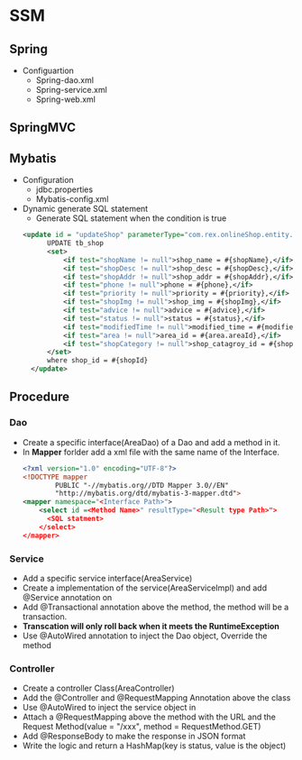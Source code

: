 # SSM
## Spring
- Configuartion
  - Spring-dao.xml
  - Spring-service.xml
  - Spring-web.xml
## SpringMVC
## Mybatis
- Configuration
  - jdbc.properties
  - Mybatis-config.xml
- Dynamic generate SQL statement
  - Generate SQL statement when the condition is true
  ``` XML
  <update id = "updateShop" parameterType="com.rex.onlineShop.entity.Shop">
        UPDATE tb_shop
        <set>
            <if test="shopName != null">shop_name = #{shopName},</if>
            <if test="shopDesc != null">shop_desc = #{shopDesc},</if>
            <if test="shopAddr != null">shop_addr = #{shopAddr},</if>
            <if test="phone != null">phone = #{phone},</if>
            <if test="priority != null">priority = #{priority},</if>
            <if test="shopImg != null">shop_img = #{shopImg},</if>
            <if test="advice != null">advice = #{advice},</if>
            <if test="status != null">status = #{status},</if>
            <if test="modifiedTime != null">modified_time = #{modifiedTime},</if>
            <if test="area != null">area_id = #{area.areaId},</if>
            <if test="shopCategory != null">shop_catagroy_id = #{shopCategory.shopCatagoryId}</if>
        </set>
        where shop_id = #{shopId}
    </update>
  ```
## Procedure
### Dao
- Create a specific interface(AreaDao) of a Dao and add a method in it.
- In **Mapper** forlder add a xml file with the same name of the Interface.
  ``` XML
  <?xml version="1.0" encoding="UTF-8"?>
  <!DOCTYPE mapper
          PUBLIC "-//mybatis.org//DTD Mapper 3.0//EN"
          "http://mybatis.org/dtd/mybatis-3-mapper.dtd">
  <mapper namespace="<Interface Path>">
      <select id =<Method Name>" resultType="<Result type Path>">
        <SQL statment>
      </select>
  </mapper>
  ```
### Service
- Add a specific service interface(AreaService)
- Create a implementation of the service(AreaServiceImpl) and add @Service annotation on
- Add @Transactional annotation above the method, the method will be a transaction.
- **Transcation will only roll back when it meets the RuntimeException**
- Use @AutoWired annotation to inject the Dao object, Override the method

### Controller
- Create a controller Class(AreaController)
- Add the @Controller and @RequestMapping Annotation above the class
- Use @AutoWired to inject the service object in
- Attach a @RequestMapping above the method with the URL and the Request Method(value = "/xxx", method = RequestMethod.GET)
- Add @ResponseBody to make the response in JSON format
- Write the logic and return a HashMap(key is status, value is the object)
